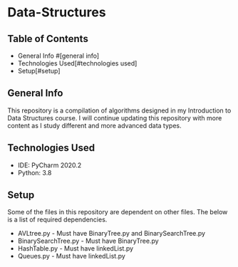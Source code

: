 # Data-Structures

## Table of Contents
* General Info #[general info]
* Technologies Used[#technologies used]
* Setup[#setup]
## General Info
This repository is a compilation of algorithms designed in my 
Introduction to Data Structures course. I will continue updating this 
repository with more content as I study different and more advanced
data types.
## Technologies Used
* IDE: PyCharm 2020.2
* Python: 3.8
## Setup
Some of the files in this repository are dependent on other
files. The below is a list of required dependencies.  
* AVLtree.py - Must have BinaryTree.py and BinarySearchTree.py
* BinarySearchTree.py - Must have BinaryTree.py
* HashTable.py - Must have linkedList.py
* Queues.py - Must have linkedList.py
